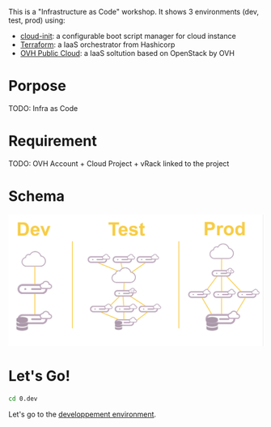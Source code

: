 This is a "Infrastructure as Code" workshop. It shows 3 environments (dev, test, prod) using:
* [cloud-init](https://cloudinit.readthedocs.io/en/latest/): a configurable boot script manager for cloud instance
* [Terraform](https://www.terraform.io/): a IaaS orchestrator from Hashicorp
* [OVH Public Cloud](http://www.ovh.com/cloud): a IaaS soltution based on OpenStack by OVH

# Porpose

TODO: Infra as Code

# Requirement

TODO: OVH Account + Cloud Project + vRack linked to the project

# Schema

![Test architecture](./content/arch.png)

# Let's Go!

```bash
cd 0.dev
```
Let's go to the [developpement environment](./0.dev).
